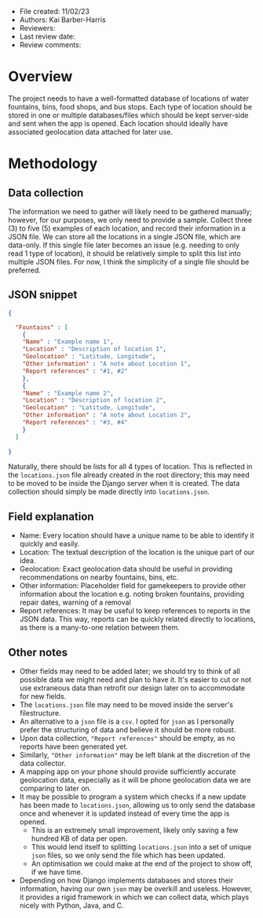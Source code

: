 - File created: 11/02/23
- Authors: Kai Barber-Harris
- Reviewers: 
- Last review date: 
- Review comments: 

# Overview
The project needs to have a well-formatted database of locations of water fountains, bins, food shops, and bus stops.
Each type of location should be stored in one or multiple databases/files which should be kept server-side and sent when the app is opened.
Each location should ideally have associated geolocation data attached for later use.

# Methodology
## Data collection
The information we need to gather will likely need to be gathered manually; however, for our purposes, we only need to provide a sample.
Collect three (3) to five (5) examples of each location, and record their information in a JSON file. 
We can store all the locations in a single JSON file, which are data-only. 
If this single file later becomes an issue (e.g. needing to only read 1 type of location), it should be relatively simple to split this list into multiple JSON files.
For now, I think the simplicity of a single file should be preferred.

## JSON snippet
```json
{

  "Fountains" : [
    {
    "Name" : "Example name 1",
    "Location" : "Description of location 1",
    "Geolocation" : "Latitude, Longitude",
    "Other information" : "A note about Location 1",
    "Report references" : "#1, #2"
    },
    {
    "Name" : "Example name 2",
    "Location" : "Description of location 2",
    "Geolocation" : "Latitude, Longitude",
    "Other information" : "A note about Location 2",
    "Report references" : "#3, #4"
    }
  ]
  
}
```
Naturally, there should be lists for all 4 types of location. 
This is reflected in the `locations.json` file already created in the root directory; this may need to be moved to be inside the Django server when it is created.
The data collection should simply be made directly into `locations.json`.

## Field explanation
- Name: Every location should have a unique name to be able to identify it quickly and easily.
- Location: The textual description of the location is the unique part of our idea.
- Geolocation: Exact geolocation data should be useful in providing recommendations on nearby fountains, bins, etc.
- Other information: Placeholder field for gamekeepers to provide other information about the location e.g. noting broken fountains, providing repair dates, warning of a removal
- Report references: It may be useful to keep references to reports in the JSON data. This way, reports can be quickly related directly to locations, as there is a many-to-one relation between them.

## Other notes
- Other fields may need to be added later; we should try to think of all possible data we might need and plan to have it. It's easier to cut or not use extraneous data than retrofit our design later on to accommodate for new fields.
- The `locations.json` file may need to be moved inside the server's filestructure.
- An alternative to a `json` file is a `csv`. I opted for `json` as I personally prefer the structuring of data and believe it should be more robust.
- Upon data collection, `"Report references"` should be empty, as no reports have been generated yet.
- Similarly, `"Other information"` may be left blank at the discretion of the data collector.
- A mapping app on your phone should provide sufficiently accurate geolocation data, especially as it will be phone geolocation data we are comparing to later on.
- It may be possible to program a system which checks if a new update has been made to `locations.json`, allowing us to only send the database once and whenever it is updated instead of every time the app is opened.
  - This is an extremely small improvement, likely only saving a few hundred KB of data per open.
  - This would lend itself to splitting `locations.json` into a set of unique `json` files, so we only send the file which has been updated.
  - An optimisation we could make at the end of the project to show off, if we have time.
- Depending on how Django implements databases and stores their information, having our own `json` may be overkill and useless. However, it provides a rigid framework in which we can collect data, which plays nicely with Python, Java, and C.
